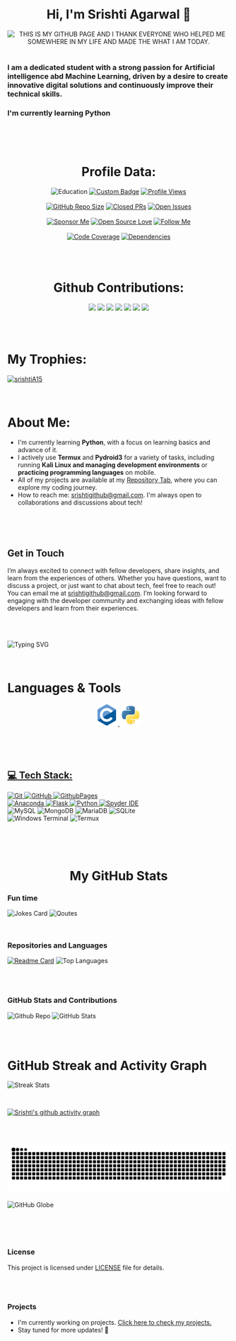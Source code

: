 # <h1 align="center">Hi, I'm Srishti Agarwal 👋</h1>

<div align="center"><img src="https://readme-typing-svg.demolab.com?font=Fira+Code&size=45&duration=3000&pause=2000&color=violet&center=false&vCenter=true&width=3000&lines=THIS+IS+MY+GITHUB+PAGE+AND+I+THANK+EVERYONE+WHO+HELPED+ME+SOMEWHERE+IN+MY+LIFE+AND+MADE+THE+WHAT+I+AM+TODAY." alt="THIS IS MY GITHUB PAGE AND I THANK EVERYONE WHO HELPED ME SOMEWHERE IN MY LIFE AND MADE THE WHAT I AM TODAY."></div>
<br>
 
<h3> I am a dedicated student with a strong passion for Artificial intelligence abd Machine Learning, driven by a desire to create innovative digital solutions and continuously improve their technical skills.
</h3>

<h3>I'm currently learning Python</h3>

<br>
<br>
<br>

# <h1 align="center">Profile Data:</h1> 
<!-- First Row -->
<div align="center" >
  <img src="https://img.shields.io/badge/EDUCATION-Bachelor's%20in%20Computer%20Science%20and%20Engineering-blueviolet" alt="Education">
  <a href="https://github.com/srishtiA15/srishtiA15"><img src="https://img.shields.io/badge/HELLO%20CODER%20-BROTHERS-black" alt="Custom Badge"></a>
  <a href="https://github.com/srishtiA15/srishtiA15"><img src="https://komarev.com/ghpvc/?username=srishtiA15&color=blueviolet" alt="Profile Views"></a>
</div>

<br>
<!-- Second Row -->
<div align="center" >
  <a href="https://github.com/srishtiA15/srishtiA15"><img src="https://img.shields.io/github/repo-size/srishtiA15/srishtiA15?color=black&label=Repo%20Size&style=flat&logo=github&logoColor=black" alt="GitHub Repo Size"></a>
  <a href="https://github.com/srishtiA15/srishtiA15"><img src="https://img.shields.io/github/issues-pr-closed/srishtiA15/srishtiA15?color=black&label=Issues%20Closed&style=flat&logo=github&logoColor=black" alt="Closed PRs"></a>
  <a href="https://github.com/srishtiA15/srishtiA15"><img src="https://img.shields.io/github/issues/srishtiA15/srishtiA15?color=black&label=Issues&style=flat&logo=github&logoColor=black" alt="Open Issues"></a>
</div>

<br>

<!-- Third Row -->
<div align="center" >
  <a href="https://github.com/sponsors/srishtiA15" target="_blank" rel="noreferrer"><img src="https://img.shields.io/badge/Sponsor%20Me-GitHub%20Sponsors-blueviolet" alt="Sponsor Me"></a>
  <a href="https://github.com/srishtiA15/srishtiA15"><img src="https://badges.frapsoft.com/os/v1/open-source.svg?v=103&color=black&style=flat&logo=github&logoColor=black" alt="Open Source Love"></a>
  <a href="https://github.com/srishtiA15/srishtiA15"><img src="https://img.shields.io/badge/-Follow%20Me%20-blueviolet" alt="Follow Me"></a>
</div>

<br>
<!-- Code Quality and Other Metrics -->
<div align="center">
    <a href="https://github.com/srishtiA15/srishtiA15"><img src="https://img.shields.io/codecov/c/github/srishtiA15/srishtiA15?color=black&style=flat&logo=github&logoColor=black" alt="Code Coverage"></a>
    <a href="https://github.com/srishtiA15/srishtiA15"><img src="https://img.shields.io/librariesio/release/github/srishtiA15/srishtiA15?color=black&style=flat&logo=github&logoColor=black" alt="Dependencies"></a>
</div>

<br>
<br>
<br>

# <h1 align="center"> Github Contributions:</h1>

<div align="center">
  <a href="https://github.com/srishtiA15/srishtiA15"><img src="https://img.shields.io/github/contributors/srishtiA15/srishtiA15?color=black&style=flat&logo=github&logoColor=black"></a>
  <a href="https://github.com/srishtiA15?tab=followers"><img src="https://img.shields.io/github/followers/srishtiA15?color=black&style=flat&logo=github&logoColor=black"></a>
  <a href="https://github.com/srishtiA15/srishtiA15"><img src="https://img.shields.io/github/stars/srishtiA15/srishtiA15?color=black&style=flat&logo=github&logoColor=black"></a>
  <a href="https://github.com/srishtiA15/srishtiA15"><img src="https://img.shields.io/github/forks/srishtiA15/srishtiA15?color=black&style=flat&logo=github&logoColor=black"></a>
  <a href="https://github.com/srishtiA15/srishtiA15"><img src="https://img.shields.io/github/watchers/srishtiA15/srishtiA15?color=black&style=flat&logo=github&logoColor=black"></a>
  <a href="https://github.com/srishtiA15/srishtiA15"><img src="https://img.shields.io/github/last-commit/srishtiA15/srishtiA15?color=black&style=flat&logo=github&logoColor=black"></a>
  <a href="https://github.com/srishtiA15/srishtiA15"><img src="https://img.shields.io/github/actions/workflow/status/srishtiA15/srishtiA15/your-workflow-file.yml?branch=main&color=black&style=flat&logo=github&logoColor=black"></a>

</div> 
<br>
<br>
<br>

### <h1>My Trophies:</h1>

<div style="display: inline-flex; flex-wrap: wrap; justify-content: center; align-items: center; gap: 20px;">
  <a href="https://github.com/srishtiA15/srishtiA15" target="_blank" rel="https://github.com/srishtiA15/srishtiA15"><img src="https://github-profile-trophy.vercel.app/?username=srishtiA15&theme=algolia&no-bg=true&no-frame=true" alt="srishtiA15" /></a>
</div>
<br>
<br>
<br>


### <h1>About Me:</h1>

* I'm currently learning **Python**, with a focus on learning basics and advance of it.
* I actively use **Termux** and **Pydroid3** for a variety of tasks, including running **Kali Linux and managing development environments** or **practicing programming languages** on mobile.
* All of my projects are available at my [Repository Tab](https://github.com/srishtiA15?tab=repositories), where you can explore my coding journey.
* How to reach me: [srishtigithub@gmail.com](mailto:srishtigithub@gmail.com). I'm always open to collaborations and discussions about tech!
<br>
<br>
<br>

### <h2>Get in Touch</h2>

I’m always excited to connect with fellow developers, share insights, and learn from the experiences of others. Whether you have questions, want to discuss a project, or just want to chat about tech, feel free to reach out!
<br>
You can email me at [srishtigithub@gmail.com](mailto:srishtigithub@gmail.com).  I’m looking forward to engaging with the developer community and exchanging ideas with fellow developers and learn from their experiences.

<br>
  
<br>
<br>
<div align="left">
  <img src="https://readme-typing-svg.demolab.com?font=Fira+Code&size=50&duration=3000&pause=1000&color=blue&center=true&vCenter=true&width=1500&lines=I+am+continously+learning;And+tuning+my+skill+too." alt="Typing SVG">
</div>
<br>
<br>

### <h1>Languages & Tools </h1> 

<p align="center">
 <a href="https://www.cprogramming.com/" target="_blank" rel="noreferrer"> <img src="https://raw.githubusercontent.com/devicons/devicon/master/icons/c/c-original.svg" alt="C" height="50" width="50"/> 
 </a> 
 <a href="https://www.python.org" target="_blank" rel="noreferrer"> <img src="https://raw.githubusercontent.com/devicons/devicon/master/icons/python/python-original.svg" alt="python" height="50" width="50"/> </p>

<br>
<br>
<br>

### <h2>💻 Tech Stack:</h2>
![Git](https://img.shields.io/badge/git-%23F05033.svg?style=for-the-badge&logo=git&logoColor=white) 
![GitHub](https://img.shields.io/badge/github-%23121011.svg?style=for-the-badge&logo=github&logoColor=white)
![GithubPages](https://img.shields.io/badge/github%20pages-121013?style=for-the-badge&logo=github&logoColor=white)  <br>
![Anaconda](https://img.shields.io/badge/Anaconda-%2344A833.svg?style=for-the-badge&logo=anaconda&logoColor=white) 
![Flask](https://img.shields.io/badge/flask-%23000.svg?style=for-the-badge&logo=flask&logoColor=white) 
![Python](https://img.shields.io/badge/python-3670A0?style=for-the-badge&logo=python&logoColor=ffdd54)
<a href="https://www.spyder-ide.org/"><img src="https://img.shields.io/badge/Spyder-%23000000.svg?style=for-the-badge&logo=spyder%20ide&logoColor=%23FF0000" alt="Spyder IDE"></a>
<br>
![MySQL](https://img.shields.io/badge/mysql-4479A1.svg?style=for-the-badge&logo=mysql&logoColor=white) 
![MongoDB](https://img.shields.io/badge/MongoDB-%234ea94b.svg?style=for-the-badge&logo=mongodb&logoColor=white) 
![MariaDB](https://img.shields.io/badge/MariaDB-003545?style=for-the-badge&logo=mariadb&logoColor=white) 
![SQLite](https://img.shields.io/badge/sqlite-%2307405e.svg?style=for-the-badge&logo=sqlite&logoColor=white) 
<br>
![Windows Terminal](https://img.shields.io/badge/Windows%20Terminal-%234D4D4D.svg?style=for-the-badge&logo=windows-terminal&logoColor=white) 
![Termux](https://img.shields.io/badge/Termux-%23000000.svg?style=for-the-badge&logo=termux&logoColor=black")




<br>
<br>
<br>

### <h1 align="center">My GitHub Stats </h1>

### Fun time

![Jokes Card](https://readme-jokes.vercel.app/api?username=srishtiA15&theme=algolia&hideBorder)
![Qoutes](https://quotes-github-readme.vercel.app/api?type=horizontal&theme=algolia)

<br>

### Repositories and Languages

[![Readme Card](https://github-readme-stats.vercel.app/api/pin/?username=srishtiA15&repo=srishtiA15&show_owner=true&theme=midnight-purple)](https://github.com/srishtiA15)
![Top Languages](https://github-readme-stats.vercel.app/api/top-langs?username=srishtiA15&show_icons=true&locale=en&layout=compact&theme=midnight-purple)

<br><br>
### GitHub Stats and  Contributions
![Github Repo](https://github-contributor-stats.vercel.app/api?username=srishtiA15&limit=5&theme=midnight-purple&combine_all_yearly_contributions=true)
![GitHub Stats](https://github-readme-stats.vercel.app/api?username=srishtiA15&show_icons=true&theme=midnight-purple&show=reviews,discussions_started,discussions_answered,prs_merged,prs_merged_percentage)


<br>
<br>

## <h1>GitHub Streak and Activity Graph</h1>

![Streak Stats](https://github-readme-streak-stats.herokuapp.com/?user=srishtiA15&show_icons=true&theme=midnight-purple)

<br>

[![Srishti's github activity graph](https://github-readme-activity-graph.vercel.app/graph?username=srishtiA15&theme=github-compact&bg=false&line=8A2BE2&hide_border=true&point=ff0000)](https://github.com/ashutosh00710/github-readme-activity-graph)

<br>
<br>

![Contribution Snake](https://github.com/Platane/snk/raw/output/github-contribution-grid-snake.svg)<br><br>
![GitHub Globe](https://github.com/janarosmonaliev/github-globe.git)

<br>
<br>
<br>



### License

This project is licensed under [LICENSE](LICENSE) file for details.

<br>
<br>

### Projects

* I'm currently working on projects. [Click here to check my projects.](https://github.com/srishtiA15?tab=projects)
* Stay tuned for more updates! 🚀
